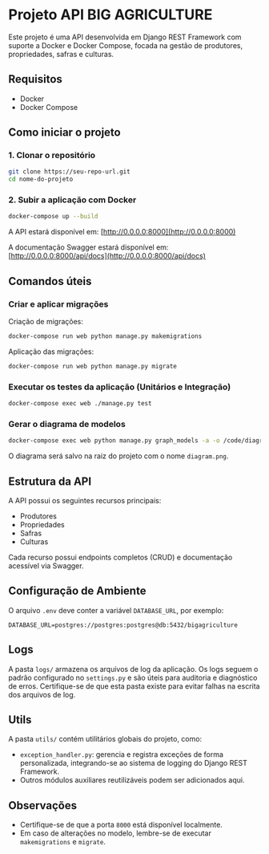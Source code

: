 # Projeto API BIG AGRICULTURE

Este projeto é uma API desenvolvida em Django REST Framework com suporte a Docker e Docker Compose, focada na gestão de produtores, propriedades, safras e culturas.

## Requisitos

- Docker
- Docker Compose

## Como iniciar o projeto

### 1. Clonar o repositório

```bash
git clone https://seu-repo-url.git
cd nome-do-projeto
```

### 2. Subir a aplicação com Docker

```bash
docker-compose up --build
```

A API estará disponível em: [http://0.0.0.0:8000](http://0.0.0.0:8000)

A documentação Swagger estará disponível em: [http://0.0.0.0:8000/api/docs](http://0.0.0.0:8000/api/docs)

## Comandos úteis

### Criar e aplicar migrações

Criação de migrações:

```bash
docker-compose run web python manage.py makemigrations
```

Aplicação das migrações:

```bash
docker-compose run web python manage.py migrate
```

### Executar os testes da aplicação (Unitários e Integração)

```bash
docker-compose exec web ./manage.py test
```

### Gerar o diagrama de modelos

```bash
docker-compose exec web python manage.py graph_models -a -o /code/diagram.png
```

O diagrama será salvo na raiz do projeto com o nome `diagram.png`.

## Estrutura da API

A API possui os seguintes recursos principais:

- Produtores
- Propriedades
- Safras
- Culturas

Cada recurso possui endpoints completos (CRUD) e documentação acessível via Swagger.

## Configuração de Ambiente

O arquivo `.env` deve conter a variável `DATABASE_URL`, por exemplo:

```
DATABASE_URL=postgres://postgres:postgres@db:5432/bigagriculture
```

## Logs

A pasta `logs/` armazena os arquivos de log da aplicação. Os logs seguem o padrão configurado no `settings.py` e são úteis para auditoria e diagnóstico de erros. Certifique-se de que esta pasta existe para evitar falhas na escrita dos arquivos de log.

## Utils

A pasta `utils/` contém utilitários globais do projeto, como:

- `exception_handler.py`: gerencia e registra exceções de forma personalizada, integrando-se ao sistema de logging do Django REST Framework.
- Outros módulos auxiliares reutilizáveis podem ser adicionados aqui.

## Observações

- Certifique-se de que a porta `8000` está disponível localmente.
- Em caso de alterações no modelo, lembre-se de executar `makemigrations` e `migrate`.
